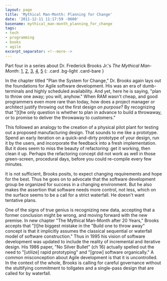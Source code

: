 ```yaml
---
layout: page
title: 'Mythical Man-Month: Planning for Change'
date: '2011-12-11 11:17:59 -0600'
basename: mythical_man-month_planning_for_change
tags:
- tech
- programming
- books
- agile
excerpt_separator: <!--more-->
---
```


Part four in a series about Dr. Frederick Brooks Jr.'s _The Mythical Man-Month_:
 [1](/archive/2011/11/10/review_and_reflection_on_the_mythical_man-month_by_frederick_p_brooks_jr/),
 [2](/archive/2011/11/20/mythical_man-month_conceptual_integrity/),
 [3](/archive/2011/11/26/the_mythical_man-month_wiki_and_customer_service/),
 [4](/archive/2011/12/11/mythical_man-month_planning_for_change/),
 [5](/archive/2012/01/08/mythical_man-month_code_reuse_and_discoverability/)
{: .card .bg-light .card-bare }

In the chapter titled "Plan the System for Change," Dr. Brooks
again lays out the foundations for Agile software development. His was an era of
dumb-terminals and highly scheduled availability. And yet, here he is saying,
"plan to throw one away; you will, anyhow." When RAM wasn't cheap, and good
programmers even more rare than today, how does a project manager or architect
justify throwing out the first design _on purpose_? By recognizing that "[t]he
only question is whether to plan in advance to build a throwaway, or to promise
to deliver the throwaway to customers."

<!--more-->

This followed an analogy to the creation of a physical pilot plant for testing
out a proposed manufacturing design. That sounds to me like a prototype. Spend
an early iteration on a quick-and-dirty prototype of your design, run it by the
users, and incorporate the feedback into a fresh implementation. But it does
seem to miss the beauty of refactoring: get it working, then clean it up.
Perhaps the refactoring concept did not work as well in those green-screen,
procedural days, before you could re-compile every few minutes.

It is not sufficient, Brooks posits, to expect changing requirements and hope
for the best. Thus he goes on to advocate that the software development group be
organized for success in a changing environment. But he also makes the assertion
that software needs more control, not less, which on the surface seems to be a
call for a strict waterfall. He doesn't want tentative plans.

One of the signs of true genius is recognizing new data, accepting that a former
conclusion might be wrong, and moving forward with the new premise. In new
chapter "The Mythical Man-Month after 20 Years," Brooks accepts that "[t]he
biggest mistake in the "Build one to throw away" concept is that it implicitly
assumes the classical sequential or waterfall model of software construction."
Thus in 1995 his vision of software development was updated to include the
reality of incremental and iterative design. His 1986 paper, "No Silver Bullet"
(ch 16) actually spelled out the need to "[utilize] rapid prototyping" and
"[grow] software organically." A common misconception about Agile development is
that it is uncontrolled. In the context of the whole, Brooks is calling for
careful governance without the stultifying commitment to tollgates and a
single-pass design that are called for by waterfall.
